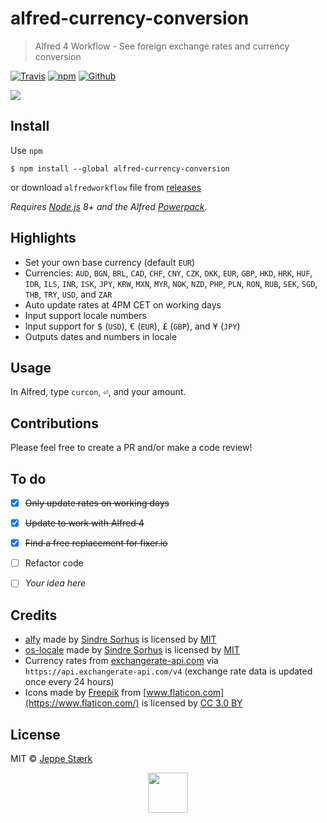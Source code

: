 # alfred-currency-conversion

> Alfred 4 Workflow - See foreign exchange rates and currency conversion

[![Travis](https://img.shields.io/travis/jeppestaerk/alfred-currency-conversion/master.svg?style=flat-square&label=build%20status)](https://travis-ci.org/jeppestaerk/alfred-currency-conversion) [![npm](https://img.shields.io/npm/dt/alfred-currency-conversion.svg?style=flat-square&label=npm%20downloads)](https://www.npmjs.com/package/alfred-currency-conversion) [![Github](https://img.shields.io/github/downloads/jeppestaerk/alfred-currency-conversion/total.svg?style=flat-square&label=github%20downloads)](https://github.com/jeppestaerk/alfred-currency-conversion/releases/latest)

<img src="https://raw.githubusercontent.com/jeppestaerk/alfred-currency-conversion/master/preview.gif">


## Install

Use `npm`
```
$ npm install --global alfred-currency-conversion
```
or download `alfredworkflow` file from [releases](https://github.com/jeppestaerk/alfred-currency-conversion/releases/latest)

*Requires [Node.js](https://nodejs.org) 8+ and the Alfred [Powerpack](https://www.alfredapp.com/powerpack/).*


## Highlights

- Set your own base currency (default `EUR`)
- Currencies: `AUD`, `BGN`, `BRL`, `CAD`, `CHF`, `CNY`, `CZK`, `DKK`, `EUR`, `GBP`, `HKD`, `HRK`, `HUF`, `IDR`, `ILS`, `INR`, `ISK`, `JPY`, `KRW`, `MXN`, `MYR`, `NOK`, `NZD`, `PHP`, `PLN`, `RON`, `RUB`, `SEK`, `SGD`, `THB`, `TRY`, `USD`, and `ZAR`
- Auto update rates at 4PM CET on working days
- Input support locale numbers
- Input support for <kbd>$</kbd> (`USD`), <kbd>€</kbd> (`EUR`), <kbd>£</kbd> (`GBP`), and <kbd>¥</kbd> (`JPY`)
- Outputs dates and numbers in locale


## Usage

In Alfred, type `curcon`, <kbd>⏎</kbd>, and your amount.


## Contributions

Please feel free to create a PR and/or make a code review!


## To do

- [x] ~~Only update rates on working days~~
- [x] ~~Update to work with Alfred 4~~
- [x] ~~Find a free replacement for fixer.io~~
- [ ] Refactor code
- [ ] *Your idea here*


## Credits

* [alfy](https://github.com/sindresorhus/alfy) made by [Sindre Sorhus](https://sindresorhus.com/) is licensed by [MIT](https://github.com/sindresorhus/alfy/blob/master/license)
* [os-locale](https://github.com/sindresorhus/os-locale) made by [Sindre Sorhus](https://sindresorhus.com/) is licensed by [MIT](https://github.com/sindresorhus/os-locale/blob/master/license)
* Currency rates from [exchangerate-api.com](https://www.exchangerate-api.com/) via `https://api.exchangerate-api.com/v4` (exchange rate data is updated once every 24 hours)
* Icons made by [Freepik](http://www.freepik.com) from [www.flaticon.com](https://www.flaticon.com/) is licensed by [CC 3.0 BY](http://creativecommons.org/licenses/by/3.0/)


## License

MIT © [Jeppe Stærk](https://staerk.io)


<p align="center"><img src="https://raw.githubusercontent.com/jeppestaerk/alfred-currency-conversion/master/icon.png" width="64" ></p>
